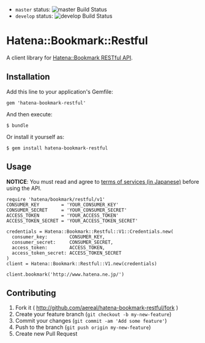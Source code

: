  * `master` status: ![master Build Status](https://travis-ci.org/aereal/hatena-bookmark-restful.png?branch=master)
 * `develop` status: ![develop Build Status](https://travis-ci.org/aereal/hatena-bookmark-restful.png?branch=develop)

# Hatena::Bookmark::Restful

A client library for [Hatena::Bookmark RESTful API](http://developer.hatena.ne.jp/ja/documents/bookmark/apis/rest).

## Installation

Add this line to your application's Gemfile:

    gem 'hatena-bookmark-restful'

And then execute:

    $ bundle

Or install it yourself as:

    $ gem install hatena-bookmark-restful

## Usage

**NOTICE**: You must read and agree to [terms of services (in Japanese)](http://developer.hatena.ne.jp/ja/license) before using the API.

```
require 'hatena/bookmark/restful/v1'
CONSUMER_KEY        = 'YOUR_CONSUMER_KEY'
CONSUMER_SECRET     = 'YOUR_CONSUMER_SECRET'
ACCESS_TOKEN        = 'YOUR_ACCESS_TOKEN'
ACCESS_TOKEN_SECRET = 'YOUR_ACCESS_TOKEN_SECRET'

credentials = Hatena::Bookmark::Restful::V1::Credentials.new(
  consumer_key:        CONSUMER_KEY,
  consumer_secret:     CONSUMER_SECRET,
  access_token:        ACCESS_TOKEN,
  access_token_secret: ACCESS_TOKEN_SECRET
)
client = Hatena::Bookmark::Restful::V1.new(credentials)

client.bookmark('http://www.hatena.ne.jp/')
```

## Contributing

1. Fork it ( http://github.com/aereal/hatena-bookmark-restful/fork )
2. Create your feature branch (`git checkout -b my-new-feature`)
3. Commit your changes (`git commit -am 'Add some feature'`)
4. Push to the branch (`git push origin my-new-feature`)
5. Create new Pull Request
